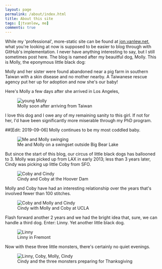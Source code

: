```yaml
---
layout: page
permalink: /about/index.html
title: About this site
tags: [jtvanlew, me]
comments: true
---
```


While my 'professional', more-static site can be found at [jon.vanlew.net](http://jon.vanlew.net), what you're looking at now is supposed to be easier to blog through with GitHub's implementation. I never have anything interesting to say, but I still sometimes post here. The blog is named after my beauitful dog, Molly. This is Molly, the eponymous little black dog:

<div class="circle large" style="background-image: url('{{ site.url }}/img/page/about/molly-bw.jpg')"></div>

Molly and her sister were found abandoned near a pig farm in southern Taiwan with a skin disease and no mother nearby. A Taiwanese rescue agency put her up for adoption and now she's our baby!

Here's Molly a few days after she arrived in Los Angeles, 
<figure>
	<img src="{{ site.url }}/img/page/about/molly-young.jpg" alt="young Molly">
	<figcaption>Molly soon after arriving from Taiwan</figcaption>
</figure>
I love this dog and I owe any of my remaining sanity to this girl. If not for her, I'd have been significantly more miserable through my PhD program.

##[Edit: 2019-09-06]
Molly continues to be my most coddled baby.
<figure>
	<img src="{{ site.url }}/img/page/about/DSC_0684.jpg" alt="Me and Molly swinging">
	<figcaption>Me and Molly on a swingset outside Big Bear Lake</figcaption>
</figure>

But since the start of this blog, our circus of little black dogs has ballooned to 3. Molly was picked up from LAX in early 2013; less than 3 years later, Cindy was picking up little Coby from SFO.

<figure>
	<img src="{{ site.url }}/img/page/about/DSC_1010.jpg" alt="Coby and Cindy">
	<figcaption>Cindy and Coby at the Hoover Dam</figcaption>
</figure>

Molly and Coby have had an interesting relationship over the years that's involved fewer than 100 stitches.

<figure>
	<img src="{{ site.url }}/img/page/about/20160902_192447.jpg" alt="Coby and Molly and Cindy">
	<figcaption>Cindy with Molly and Coby at UCLA</figcaption>
</figure>

Flash forward another 2 years and we had the bright idea that, sure, we can handle a third dog. Enter: Linny. Yet another little black dog. 

<figure>
	<img src="{{ site.url }}/img/page/about/IMG_1033.jpg" alt="Linny">
	<figcaption>Linny in Fremont</figcaption>
</figure>

Now with these three little monsters, there's certainly no quiet evenings.

<figure>
	<img src="{{ site.url }}/img/page/about/20181121_191546.jpg" alt="Linny, Coby, Molly, Cindy">
	<figcaption>Cindy and the three monsters preparing for Thanksgiving</figcaption>
</figure>